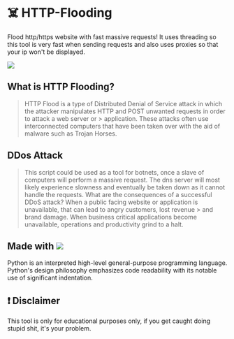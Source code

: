 # ☠️ HTTP-Flooding
Flood http/https website with fast massive requests!
It uses threading so this tool is very fast when sending requests and also uses proxies so that your ip won't
be displayed.

<img src="https://blog.radware.com/wp-content/uploads/2017/05/dns-flood-attack-illustration.jpg">

## What is HTTP Flooding?
> HTTP Flood is a type of Distributed Denial of Service attack in which the attacker manipulates HTTP and POST unwanted requests in order to attack a web server or > application. These attacks often use interconnected computers that have been taken over with the aid of malware such as Trojan Horses.

## DDos Attack
> This script could be used as a tool for botnets, once a slave of computers will perform a massive request. The dns server will most likely experience
> slowness and eventually be taken down as it cannot handle the requests.
> What are the consequences of a successful DDoS attack? When a public facing website or application is unavailable, that can lead to angry customers, lost revenue > and brand damage. When business critical applications become unavailable, operations and productivity grind to a halt.


## Made with <img src="https://camo.githubusercontent.com/24303cd2424a9a9c092cb6f3108ae66c45d827c3bb8cac57c93c1831c058e43f/68747470733a2f2f696d672e69636f6e73382e636f6d2f636f6c6f722f34382f3030303030302f707974686f6e2e706e67">
<p>
Python is an interpreted high-level general-purpose programming language. Python's design philosophy emphasizes code readability with its notable use of significant indentation.
  </p>

## ❗ Disclaimer
This tool is only for educational purposes only, if you get caught doing stupid shit, it's your problem.
